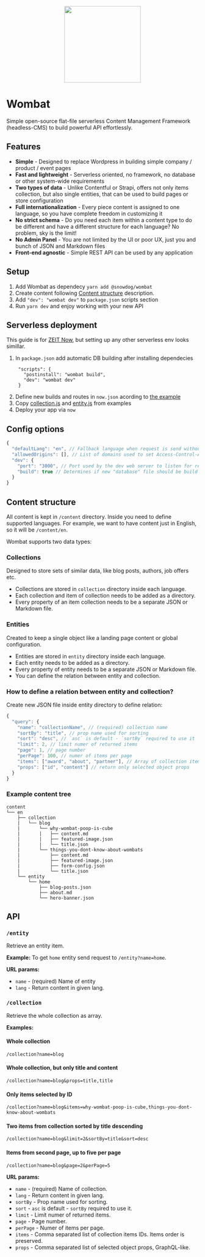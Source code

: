 <p align="center">
  <img src="./assets/logo.svg" height="200">
</p>

# Wombat
Simple open-source flat-file serverless Content Management Framework (headless-CMS) to build powerful API effortlessly.

## Features
- **Simple** - Designed to replace Wordpress in building simple company / product / event pages
- **Fast and lightweight** - Serverless oriented, no framework, no database or other system-wide requirements
- **Two types of data** - Unlike Contentful or Strapi, offers not only items collection, but also single entities, that can be used to build pages or store configuration
- **Full internationalization** - Every piece content is assigned to one language, so you have complete freedom in customizing it
- **No strict schema** - Do you need each item within a content type to do be different and have a different structure for each language? No problem, sky is the limit!
- **No Admin Panel** - You are not limited by the UI or poor UX, just you and bunch of JSON and Markdown files
- **Front-end agnostic** - Simple REST API can be used by any application


## Setup
1. Add Wombat as dependecy `yarn add @snowdog/wombat`
2. Create content following [Content structure](#content-structure) description.
2. Add `"dev": "wombat dev"` to `package.json` scripts section
3. Run `yarn dev` and enjoy working with your new API

## Serverless deployment
This guide is for [ZEIT Now](https://zeit.co/docs/v2/deployments/official-builders/node-js-now-node/), but setting up any other serverless env looks simillar.

1. In `package.json` add automatic DB building after installing dependecies
   ```
    "scripts": {
      "postinstall": "wombat build",
      "dev": "wombat dev"
    }
   ```
2. Define new builds and routes in `now.json` acording to [the example](./examples/now/now.json)
3. Copy [collection.js](./examples/now/collection.js) and [entity.js](./examples/now/entity.js) from examples
4. Deploy your app via `now`

## Config options
```js
{
  "defaultLang": "en", // Fallback language when request is send without `lang` query param.
  "allowedOrigins": [], // List of domains used to set Access-Control-Allow-Origin (CORS) response header
  "dev": {
    "port": "3000", // Port used by the dev web server to listen for requests
    "build": true // Determines if new "database" file should be build from files before dev server will be started.
  }
}
```

## Content structure
All content is kept in `/content` directory.
Inside you need to define supported languages. For example, we want to have content just in English, so it will be `/content/en`.

Wombat supports two data types:
### Collections
Designed to store sets of similar data, like blog posts, authors, job offers etc.
- Collections are stored in `collection` directory inside each language.
- Each collection and item of collection needs to be added as a directory.
- Every property of an item collection needs to be a separate JSON or Markdown file.

### Entities
Created to keep a single object like a landing page content or global configuration.
- Entities are stored in `entity` directory inside each language.
- Each entity needs to be added as a directory.
- Every property of entity needs to be a separate JSON or Markdown file.
- You can define the relation between entity and collection.

### How to define a relation between entity and collection?
Create new JSON file inside entity directory to define relation:
```js
{
  "query": {
    "name": "collectionName", // (required) collection name
    "sortBy": "title", // prop name used for sorting
    "sort": "desc", // `asc` is default - `sortBy` required to use it
    "limit": 2, // limit numer of returned items
    "page": 1, // page number
    "perPage": 100, // numer of items per page
    "items": ["award", "about", "partner"], // Array of collection items IDs. Items order is preserved.
    "props": ["id", "content"] // return only selected object props
  }
}
```

### Example content tree
```
content
└── en
    ├── collection
    |   └── blog
    |       └── why-wombat-poop-is-cube
    |       |   ├── content.md
    |       |   ├── featured-image.json
    |       |   └── title.json
    |       └── things-you-dont-know-about-wombats
    |           ├── content.md
    |           ├── featured-image.json
    |           ├── form-config.json
    |           └── title.json
    └── entity
        └── home
            ├── blog-posts.json
            ├── about.md
            └── hero-banner.json
```
## API
### `/entity`
Retrieve an entity item.

**Example:**
To get `home` entity send request to `/entity?name=home`.

**URL params:**
- `name` - (required) Name of entity
- `lang` - Return content in given lang.

### `/collection`
Retrieve the whole collection as array.

**Examples:**
#### Whole collection
```
/collection?name=blog
```

#### Whole collection, but only title and content
```
/collection?name=blog&props=title,title
```

#### Only items selected by ID
```
/collection?name=blog&items=why-wombat-poop-is-cube,things-you-dont-know-about-wombats
```

#### Two items from collection sorted by title descending
```
/collection?name=blog&limit=2&sortBy=title&sort=desc
```

#### Items from second page, up to five per page
```
/collection?name=blog&page=2&perPage=5
```

**URL params:**
- `name` - (required) Name of collection.
- `lang` - Return content in given lang.
- `sortBy` - Prop name used for sorting.
- `sort` - `asc` is default - `sortBy` required to use it.
- `limit` - Limit numer of returned items.
- `page` - Page number.
- `perPage` - Numer of items per page.
- `items` - Comma separated list of collection items IDs. Items order is preserved.
- `props` - Comma separated list of selected object props, GraphQL-like.
